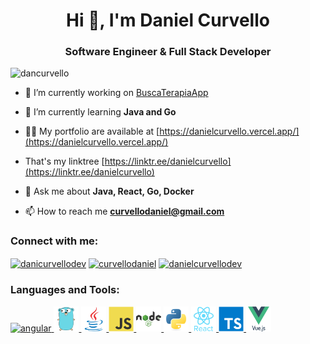 <h1 align="center">Hi 👋, I'm Daniel Curvello</h1>
<h3 align="center">Software Engineer & Full Stack Developer</h3>

<p align="left"> <img src="https://komarev.com/ghpvc/?username=dancurvello&label=Profile%20views&color=0e75b6&style=flat" alt="dancurvello" /> </p>


- 🔭 I’m currently working on [BuscaTerapiaApp](https://github.com/Dancurvello/BuscaTerapiaApp)

- 🌱 I’m currently learning **Java and Go**

- 👨‍💻 My portfolio are available at [https://danielcurvello.vercel.app/](https://danielcurvello.vercel.app/)

- That's my linktree [https://linktr.ee/danielcurvello](https://linktr.ee/danielcurvello)

- 💬 Ask me about **Java, React, Go, Docker**

- 📫 How to reach me **curvellodaniel@gmail.com**

<h3 align="left">Connect with me:</h3>
<p align="left">
<a href="https://twitter.com/danicurvellodev" target="blank"><img align="center" src="https://raw.githubusercontent.com/rahuldkjain/github-profile-readme-generator/master/src/images/icons/Social/twitter.svg" alt="danicurvellodev" height="30" width="40" /></a>
<a href="https://linkedin.com/in/curvellodaniel" target="blank"><img align="center" src="https://raw.githubusercontent.com/rahuldkjain/github-profile-readme-generator/master/src/images/icons/Social/linked-in-alt.svg" alt="curvellodaniel" height="30" width="40" /></a>
<a href="https://instagram.com/danielcurvellodev" target="blank"><img align="center" src="https://raw.githubusercontent.com/rahuldkjain/github-profile-readme-generator/master/src/images/icons/Social/instagram.svg" alt="danielcurvellodev" height="30" width="40" /></a>
</p>

<h3 align="left">Languages and Tools:</h3>
<p align="left"> <a href="https://angular.io" target="_blank" rel="noreferrer"> <img src="https://angular.io/assets/images/logos/angular/angular.svg" alt="angular" width="40" height="40"/> </a> <a href="https://golang.org" target="_blank" rel="noreferrer"> <img src="https://raw.githubusercontent.com/devicons/devicon/master/icons/go/go-original.svg" alt="go" width="40" height="40"/> </a> <a href="https://www.java.com" target="_blank" rel="noreferrer"> <img src="https://raw.githubusercontent.com/devicons/devicon/master/icons/java/java-original.svg" alt="java" width="40" height="40"/> </a> <a href="https://developer.mozilla.org/en-US/docs/Web/JavaScript" target="_blank" rel="noreferrer"> <img src="https://raw.githubusercontent.com/devicons/devicon/master/icons/javascript/javascript-original.svg" alt="javascript" width="40" height="40"/> </a> <a href="https://nodejs.org" target="_blank" rel="noreferrer"> <img src="https://raw.githubusercontent.com/devicons/devicon/master/icons/nodejs/nodejs-original-wordmark.svg" alt="nodejs" width="40" height="40"/> </a> <a href="https://www.python.org" target="_blank" rel="noreferrer"> <img src="https://raw.githubusercontent.com/devicons/devicon/master/icons/python/python-original.svg" alt="python" width="40" height="40"/> </a> <a href="https://reactjs.org/" target="_blank" rel="noreferrer"> <img src="https://raw.githubusercontent.com/devicons/devicon/master/icons/react/react-original-wordmark.svg" alt="react" width="40" height="40"/> </a> <a href="https://www.typescriptlang.org/" target="_blank" rel="noreferrer"> <img src="https://raw.githubusercontent.com/devicons/devicon/master/icons/typescript/typescript-original.svg" alt="typescript" width="40" height="40"/> </a> <a href="https://vuejs.org/" target="_blank" rel="noreferrer"> <img src="https://raw.githubusercontent.com/devicons/devicon/master/icons/vuejs/vuejs-original-wordmark.svg" alt="vuejs" width="40" height="40"/> </a> </p>


